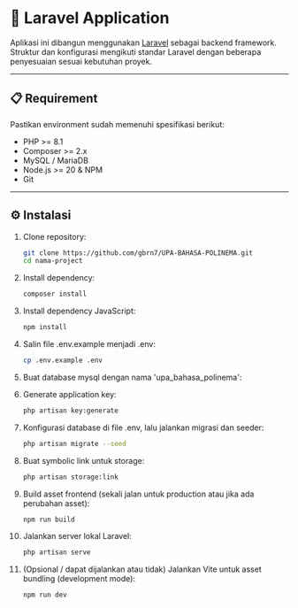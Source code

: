 # 🚀 Laravel Application

Aplikasi ini dibangun menggunakan [Laravel](https://laravel.com/) sebagai backend framework.  
Struktur dan konfigurasi mengikuti standar Laravel dengan beberapa penyesuaian sesuai kebutuhan proyek.

---

## 📋 Requirement

Pastikan environment sudah memenuhi spesifikasi berikut:

-   PHP >= 8.1
-   Composer >= 2.x
-   MySQL / MariaDB
-   Node.js >= 20 & NPM
-   Git

---

## ⚙️ Instalasi

1. Clone repository:
    ```bash
    git clone https://github.com/gbrn7/UPA-BAHASA-POLINEMA.git
    cd nama-project
    ```
2. Install dependency:
    ```bash
    composer install
    ```
3. Install dependency JavaScript:
    ```bash
    npm install
    ```
4. Salin file .env.example menjadi .env:

    ```bash
    cp .env.example .env
    ```

5. Buat database mysql dengan nama 'upa_bahasa_polinema':

6. Generate application key:

    ```bash
    php artisan key:generate
    ```

7. Konfigurasi database di file .env, lalu jalankan migrasi dan seeder:

    ```bash
    php artisan migrate --seed
    ```

8. Buat symbolic link untuk storage:

    ```bash
    php artisan storage:link
    ```

9. Build asset frontend (sekali jalan untuk production atau jika ada perubahan asset):

    ```bash
    npm run build
    ```

10. Jalankan server lokal Laravel:

    ```bash
    php artisan serve
    ```

11. (Opsional / dapat dijalankan atau tidak) Jalankan Vite untuk asset bundling (development mode):

    ```bash
    npm run dev

    ```

